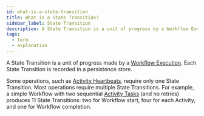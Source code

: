 ```yaml
---
id: what-is-a-state-transition
title: What is a State Transition?
sidebar_label: State Transition
description: A State Transition is a unit of progress by a Workflow Execution.
tags:
  - term
  - explanation
---
```


A State Transition is a unit of progress made by a [Workflow Execution](/concepts/what-is-a-workflow-execution).
Each State Transition is recorded in a persistence store.

Some operations, such as [Activity Heartbeats](/concepts/what-is-an-activity-heartbeat), require only one State Transition.
Most operations require multiple State Transitions.
For example, a simple Workflow with two sequential [Activity Tasks](/concepts/what-is-an-activity-task) (and no retries) produces 11 State Transitions: two for Workflow start, four for each Activity, and one for Workflow completion.
